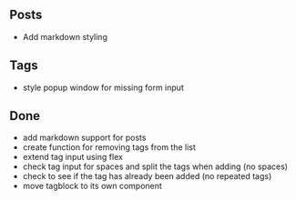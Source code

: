 ## Posts
- Add markdown styling

## Tags
- style popup window for missing form input

## Done
- add markdown support for posts
- create function for removing tags from the list
- extend tag input using flex
- check tag input for spaces and split the tags when adding (no spaces)
- check to see if the tag has already been added (no repeated tags)
- move tagblock to its own component